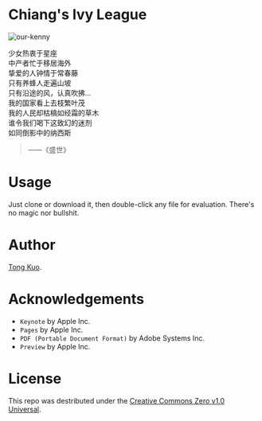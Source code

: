# Chiang's Ivy League

![our-kenny](http://i.imgur.com/83vd7u3.png?2)

> 
少女热衷于星座 <br>
中产者忙于移居海外 <br>
挚爱的人钟情于常春藤 <br>
只有养蜂人走遍山坡 <br>
只有沿途的风，认真吹拂… <br>
我的国家看上去枝繁叶茂 <br>
我的人民却枯槁如经霜的草木 <br>
谁令我们喝下这致幻的迷剂 <br>
如同倒影中的纳西斯 <br>

> ——《盛世》

# Usage

Just clone or download it, then double-click any file for evaluation. There's no magic nor bullshit.

# Author

[Tong Kuo](https://github.com/TongKuo).

# Acknowledgements

* `Keynote` by Apple Inc.
* `Pages` by Apple Inc.
* `PDF (Portable Document Format)` by Adobe Systems Inc.
* `Preview` by Apple Inc.

# License

This repo was destributed under the [Creative Commons Zero v1.0 Universal](./LICENSE).
